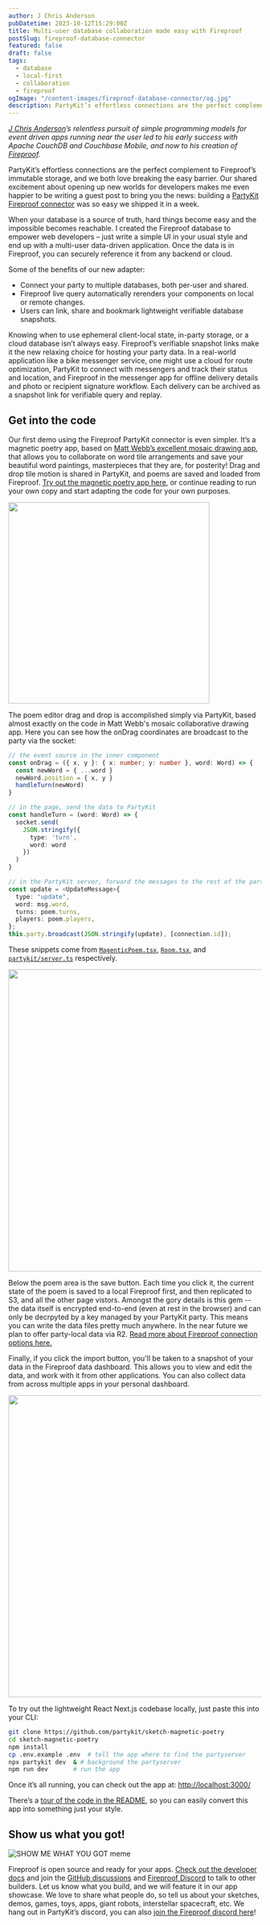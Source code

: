 ```yaml
---
author: J Chris Anderson
pubDatetime: 2023-10-12T15:29:00Z
title: Multi-user database collaboration made easy with Fireproof
postSlug: fireproof-database-connector
featured: false
draft: false
tags:
  - database
  - local-first
  - collaboration
  - fireproof
ogImage: "/content-images/fireproof-database-connector/og.jpg"
description: PartyKit’s effortless connections are the perfect complement to 🔥 Fireproof’s immutable storage
---
```


_[J Chris Anderson](https://github.com/jchris)’s relentless pursuit of simple programming models for event driven apps running near the user led to his early success with Apache CouchDB and Couchbase Mobile, and now to his creation of [Fireproof](https://use-fireproof.com/)._

PartyKit’s effortless connections are the perfect complement to Fireproof’s immutable storage, and we both love breaking the easy barrier. Our shared excitement about opening up new worlds for developers makes me even happier to be writing a guest post to bring you the news: building a [PartyKit Fireproof connector](https://github.com/fireproof-storage/fireproof/blob/main/packages/connect-partykit/README.md) was so easy we shipped it in a week.

When your database is a source of truth, hard things become easy and the impossible becomes reachable. I created the Fireproof database to empower web developers – just write a simple UI in your usual style and end up with a multi-user data-driven application. Once the data is in Fireproof, you can securely reference it from any backend or cloud.

Some of the benefits of our new adapter:

* Connect your party to multiple databases, both per-user and shared.
* Fireproof live query automatically rerenders your components on local or remote changes.
* Users can link, share and bookmark lightweight verifiable database snapshots.

Knowing when to use ephemeral client-local state, in-party storage, or a cloud database isn’t always easy. Fireproof’s verifiable snapshot links make it the new relaxing choice for hosting your party data. In a real-world application like a bike messenger service, one might use a cloud for route optimization, PartyKit to connect with messengers and track their status and location, and Fireproof in the messenger app for offline delivery details and photo or recipient signature workflow. Each delivery can be archived as a snapshot link for verifiable query and replay.

## Get into the code

Our first demo using the Fireproof PartyKit connector is even simpler. It’s a magnetic poetry app, based on [Matt Webb’s excellent mosaic drawing app](https://blog.partykit.io/posts/wisdom-of-crowds), that allows you to collaborate on word tile arrangements and save your beautiful word paintings, masterpieces that they are, for posterity! Drag and drop tile motion is shared in PartyKit, and poems are saved and loaded from Fireproof. [Try out the magnetic poetry app here](https://magnetic-poetry.use-fireproof.com/), or continue reading to run your own copy and start adapting the code for your own purposes.

<img src="/content-images/fireproof-database-connector/screenshot-poem.png" width="400">

The poem editor drag and drop is accomplished simply via PartyKit, based almost exactly on the code in Matt Webb's mosaic collaborative drawing app. Here you can see how the onDrag coordinates are broadcast to the party via the socket:

```ts
// the event source in the inner component
const onDrag = ({ x, y }: { x: number; y: number }, word: Word) => {
  const newWord = { ...word }
  newWord.position = { x, y }
  handleTurn(newWord)
}

// in the page, send the data to PartyKit
const handleTurn = (word: Word) => {
  socket.send(
    JSON.stringify({
      type: 'turn',
      word: word
    })
  )
}

// in the PartyKit server, forward the messages to the rest of the party
const update = <UpdateMessage>{
  type: "update",
  word: msg.word,
  turns: poem.turns,
  players: poem.players,
};
this.party.broadcast(JSON.stringify(update), [connection.id]);
```

These snippets come from [`MagenticPoem.tsx`](https://github.com/partykit/sketch-magnetic-poetry/blob/main/src/app/MagneticPoem.tsx), [`Room.tsx`](https://github.com/partykit/sketch-magnetic-poetry/blob/main/src/app/Room.tsx), and [`partykit/server.ts`](https://github.com/partykit/sketch-magnetic-poetry/blob/main/src/partykit/server.ts) respectively.

<img src="/content-images/fireproof-database-connector/screenshot-save.png" width="600">

Below the poem area is the save button. Each time you click it, the current state of the poem is saved to a local Fireproof first, and then replicated to S3, and all the other page vistors. Amongst the gory details is this gem -- the data itself is encrypted end-to-end (even at rest in the browser) and can only be decrpyted by a key managed by your PartyKit party. This means you can write the data files pretty much anywhere. In the near future we plan to offer party-local data via R2. [Read more about Fireproof connection options here.](https://github.com/fireproof-storage/fireproof/blob/main/packages/connect/README.md#connectors)

Finally, if you click the import button, you'll be taken to a snapshot of your data in the Fireproof data dashboard. This allows you to view and edit the data, and work with it from other applications. You can also collect data from across multiple apps in your personal dashboard.

<img src="/content-images/fireproof-database-connector/screenshot-dashboard.png" width="600">

To try out the lightweight React Next.js codebase locally, just paste this into your CLI: 

```sh
git clone https://github.com/partykit/sketch-magnetic-poetry
cd sketch-magnetic-poetry
npm install
cp .env.example .env  # tell the app where to find the partyserver
npx partykit dev  & # background the partyserver
npm run dev       # run the app
```

Once it’s all running, you can check out the app at: <http://localhost:3000/>  

There’s a [tour of the code in the README](https://github.com/partykit/sketch-magnetic-poetry), so you can easily convert this app into something just your style.

## Show us what you got!

![SHOW ME WHAT YOU GOT meme](/content-images/fireproof-database-connector/meme.png)

Fireproof is open source and ready for your apps. [Check out the developer docs](https://use-fireproof.com/docs/welcome) and join the [GitHub discussions](https://github.com/fireproof-storage/fireproof/discussions) and [Fireproof Discord](https://discord.gg/3cGbju6W) to talk to other builders. Let us know what you build, and we will feature it in our app showcase. We love to share what people do, so tell us about your sketches, demos, games, toys, apps, giant robots, interstellar spacecraft, etc. We hang out in PartyKit’s discord, you can also [join the Fireproof discord here](https://discord.gg/3cGbju6W)!

